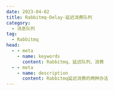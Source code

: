 ```yaml
---
date: 2023-04-02
title: Rabbitmq-Delay-延迟消费队列
category: 
  - 消息队列
tag:
  - Rabbitmq
head:
  - - meta
    - name: keywords
      content: Rabbitmq、延迟队列、消费
  - - meta
    - name: description
      content: Rabbitmq延迟消费的两种办法
---
```

